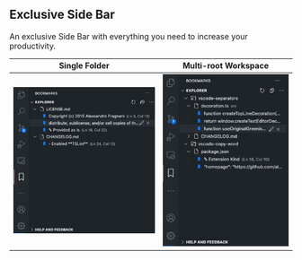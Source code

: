 ## Exclusive Side Bar

An exclusive Side Bar with everything you need to increase your productivity.

| Single Folder | Multi-root Workspace |
|---------------|------------|
| ![Side Bar](../images/printscreen-activity-bar.png) | ![Side Bar](../images/printscreen-activity-bar-multi-root.png) |
